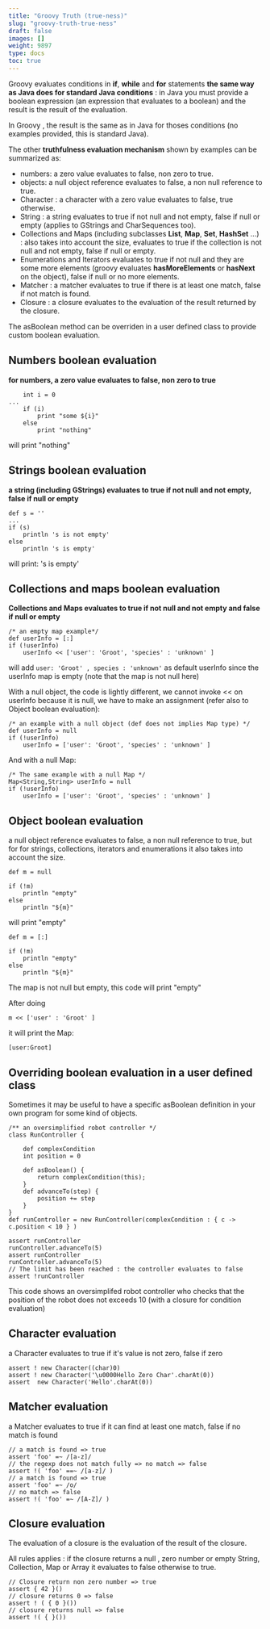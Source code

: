 ```yaml
---
title: "Groovy Truth (true-ness)"
slug: "groovy-truth-true-ness"
draft: false
images: []
weight: 9897
type: docs
toc: true
---
```


Groovy evaluates conditions in **if**, **while** and **for** statements **the same way as Java does for standard Java conditions** :
in Java you must provide a boolean expression (an expression that evaluates to a boolean) and the result is 
the result of the evaluation. 

In Groovy , the result is the same as in Java for thoses conditions
(no examples provided, this is standard Java).


The other **truthfulness evaluation mechanism** shown by examples can be summarized as:
- numbers:  a zero value evaluates to false, non zero to true.
- objects: a null object reference evaluates to false, a non null reference to true.
- Character : a character with a zero value evaluates to false, true otherwise.
- String : a string evaluates to true if not null and not empty, false if null or empty (applies to GStrings and CharSequences too).
- Collections and Maps (including subclasses  **List**, **Map**, **Set**, **HashSet** ...) :  also takes into account the size, evaluates to true if the collection is not null and not empty, false if null or empty.
- Enumerations and Iterators evaluates to true if not null and they are some more elements (groovy evaluates **hasMoreElements** or **hasNext** on the object), false if null or no more elements.
- Matcher : a matcher evaluates to true if there is at least one match, false if not match is found.
- Closure : a closure evaluates to the evaluation of the result returned by the closure.

The asBoolean method can be overriden in a user defined class to provide custom boolean evaluation.

## Numbers boolean evaluation
**for numbers, a zero value evaluates to false, non zero to true**

        int i = 0
    ...
        if (i)
            print "some ${i}"
        else
            print "nothing"

will print "nothing"



## Strings boolean evaluation
**a string (including GStrings) evaluates to true if not null and not empty, false if null or empty**

    def s = ''
    ...
    if (s) 
        println 's is not empty'
    else
        println 's is empty'

will print: 's is empty'

## Collections and maps boolean evaluation
**Collections and Maps evaluates to true if not null and  not empty and false if null or empty**

    /* an empty map example*/
    def userInfo = [:]
    if (!userInfo)
        userInfo << ['user': 'Groot', 'species' : 'unknown' ]

will add `user: 'Groot' , species : 'unknown'` as default userInfo since the userInfo map is empty (note that the map is not null here)

With a null object, the code is lightly different, we cannot invoke  << on userInfo because it is null, we have to make an assignment (refer also to Object boolean evaluation):

    /* an example with a null object (def does not implies Map type) */
    def userInfo = null
    if (!userInfo)
        userInfo = ['user': 'Groot', 'species' : 'unknown' ]
And with a null Map:

    /* The same example with a null Map */
    Map<String,String> userInfo = null
    if (!userInfo)
        userInfo = ['user': 'Groot', 'species' : 'unknown' ]




## Object boolean evaluation
a null object reference evaluates to false, a non null reference to true,
but for for strings, collections, iterators and enumerations it also takes into account the size.

    def m = null
    
    if (!m)
        println "empty"
    else
        println "${m}"

will print "empty"

    def m = [:]
    
    if (!m)
        println "empty"
    else
        println "${m}"

The map is not null but empty, this code will print "empty"

After doing

    m << ['user' : 'Groot' ]

it will print the Map:

    [user:Groot]

## Overriding boolean evaluation in a user defined class
Sometimes it may be useful to have a specific asBoolean  definition in your own program for some kind of objects.
 

    /** an oversimplified robot controller */
    class RunController {
        
        def complexCondition
        int position = 0
        
        def asBoolean() {
            return complexCondition(this);
        }
        def advanceTo(step) {
            position += step
        }
    }
    def runController = new RunController(complexCondition : { c -> c.position < 10 } )
    
    assert runController
    runController.advanceTo(5)
    assert runController
    runController.advanceTo(5)
    // The limit has been reached : the controller evaluates to false
    assert !runController

This code shows an oversimplifed robot controller who checks that the position of the robot does not exceeds 10 (with a closure for condition evaluation)


## Character evaluation
a Character evaluates to true if it's value is not zero, false if zero

    assert ! new Character((char)0)
    assert ! new Character('\u0000Hello Zero Char'.charAt(0))
    assert  new Character('Hello'.charAt(0))



## Matcher evaluation
a Matcher evaluates to true if it can find at least one match, false if no match is found 

    // a match is found => true
    assert 'foo' =~ /[a-z]/
    // the regexp does not match fully => no match => false
    assert !( 'foo' ==~ /[a-z]/ )
    // a match is found => true
    assert 'foo' =~ /o/
    // no match => false
    assert !( 'foo' =~ /[A-Z]/ )

## Closure evaluation
The evaluation of a closure is the evaluation of the result of the closure.

All rules applies : if the closure returns a null , zero number or empty String, Collection, Map or Array it evaluates to false
otherwise to true.

    // Closure return non zero number => true
    assert { 42 }()
    // closure returns 0 => false
    assert ! ( { 0 }())
    // closure returns null => false
    assert !( { }())

